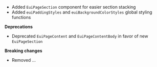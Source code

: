 - Added `EuiPageSection` component for easier section stacking
- Added `euiPaddingStyles` and `euiBackgroundColorStyles` global styling functions

**Deprecations**

- Deprecated `EuiPageContent` and `EuiPageContentBody` in favor of new `EuiPageSection`

**Breaking changes**

- Removed ...

